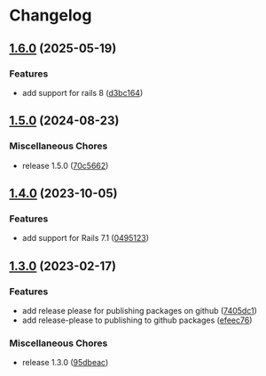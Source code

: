 # Changelog

## [1.6.0](https://github.com/blake-education/vestal_versions/compare/v1.5.0...v1.6.0) (2025-05-19)


### Features

* add support for rails 8 ([d3bc164](https://github.com/blake-education/vestal_versions/commit/d3bc164a477770213d29f6b0f7a5eedb7f0f9c6c))

## [1.5.0](https://github.com/blake-education/vestal_versions/compare/v1.4.0...v1.5.0) (2024-08-23)


### Miscellaneous Chores

* release 1.5.0 ([70c5662](https://github.com/blake-education/vestal_versions/commit/70c5662874838276176145485314cffd7c44a4d1))

## [1.4.0](https://github.com/blake-education/vestal_versions/compare/v1.3.0...v1.4.0) (2023-10-05)


### Features

* add support for Rails 7.1 ([0495123](https://github.com/blake-education/vestal_versions/commit/049512364ca5db0ce5b06bebdbe2656f03988b29))

## [1.3.0](https://github.com/blake-education/vestal_versions/compare/v1.0.2...v1.3.0) (2023-02-17)


### Features

* add release please for publishing packages on github ([7405dc1](https://github.com/blake-education/vestal_versions/commit/7405dc155456f58c683fa74ff4828654b3dcdfcf))
* add release-please to publishing to github packages ([efeec76](https://github.com/blake-education/vestal_versions/commit/efeec76723d1774b4a165a33a920bc69328f4899))


### Miscellaneous Chores

* release 1.3.0 ([95dbeac](https://github.com/blake-education/vestal_versions/commit/95dbeac933e391d3f0a0a254fb916fc198030f2e))
